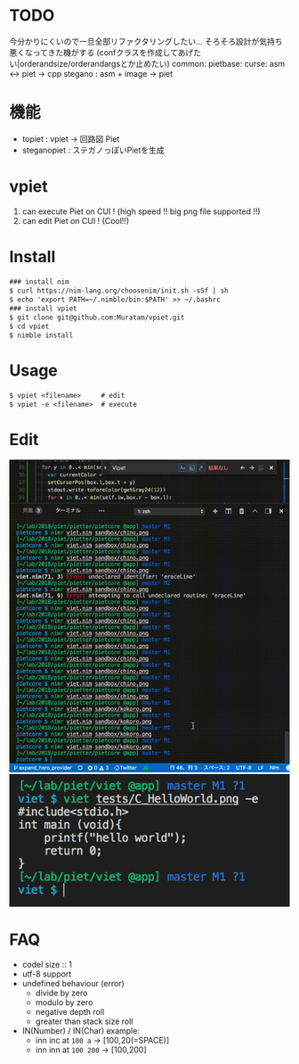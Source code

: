 # TODO
今分かりにくいので一旦全部リファクタリングしたい...
そろそろ設計が気持ち悪くなってきた機がする (confクラスを作成してあげたい|orderandsize/orderandargsとか止めたい)
common:
pietbase:
curse:
asm <-> piet -> cpp
stegano : asm + image -> piet

# 機能
- topiet : vpiet -> 回路図 Piet
- steganopiet : ステガノっぽいPietを生成

# vpiet
1. can execute Piet on CUI ! (high speed !! big png file supported !!)
2. can edit Piet on CUI ! (Cool!!)

# Install
```
### install nim
$ curl https://nim-lang.org/choosenim/init.sh -sSf | sh
$ echo 'export PATH=~/.nimble/bin:$PATH' >> ~/.bashrc
### install vpiet
$ git clone git@github.com:Muratam/vpiet.git
$ cd vpiet
$ nimble install
```

# Usage
```
$ vpiet <filename>     # edit
$ vpiet -e <filename>  # execute
```

# Edit
![](./images/iikanji.gif)
![](./images/exec.png)


# FAQ
- codel size :: 1
- utf-8 support
- undefined behaviour (error)
  - divide by zero
  - modulo by zero
  - negative depth roll
  - greater than stack size roll
- IN(Number) / IN(Char) example:
  - inn inc at `100 a` -> [100,20(=SPACE)]
  - inn inn at `100 200` -> [100,200]
